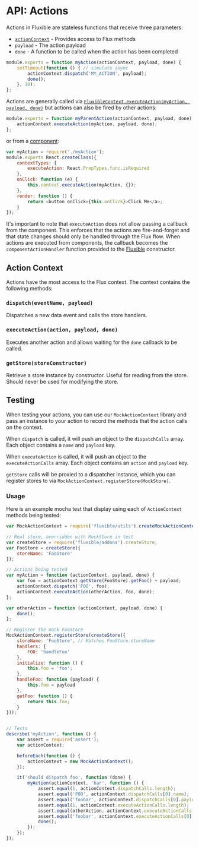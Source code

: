 # API: Actions

Actions in Fluxible are stateless functions that receive three parameters:

 * [`actionContext`](#action-context) - Provides access to Flux methods
 * `payload` - The action payload
 * `done` - A function to be called when the action has been completed

```js
module.exports = function myAction(actionContext, payload, done) {
    setTimeout(function () { // simulate async
        actionContext.dispatch('MY_ACTION', payload);
        done();
    }, 10);
};
```

Actions are generally called via [`FluxibleContext.executeAction(myAction, payload, done)`](FluxibleContext.md#executeactionaction-payload-callback) but actions can also be fired by other actions:

```js
module.exports = function myParentAction(actionContext, payload, done) {
    actionContext.executeAction(myAction, payload, done);
};
```

or from a [component](Components.md):

```js
var myAction = require('./myAction');
module.exports React.createClass({
    contextTypes: {
        executeAction: React.PropTypes.func.isRequired
    },
    onClick: function (e) {
        this.context.executeAction(myAction, {});
    },
    render: function () {
        return <button onClick={this.onClick}>Click Me</a>;
    }
});
```

It's important to note that `executeAction` does not allow passing a callback from the component. This enforces that the actions are fire-and-forget and that state changes should only be handled through the Flux flow. When actions are executed from components, the callback becomes the `componentActionHandler` function provided to the [Fluxible](Fluxible.md) constructor.

## Action Context

Actions have the most access to the Flux context. The context contains the following methods:

### `dispatch(eventName, payload)`

Dispatches a new data event and calls the store handlers.

### `executeAction(action, payload, done)`

Executes another action and allows waiting for the `done` callback to be called.

### `getStore(storeConstructor)`

Retrieve a store instance by constructor. Useful for reading from the store. Should never be used for modifying the store.


## Testing

When testing your actions, you can use our `MockActionContext` library and pass an instance to your action to record the methods that the action calls on the context.

When `dispatch` is called, it will push an object to the `dispatchCalls` array. Each object contains a `name` and `payload` key.

When `executeAction` is called, it will push an object to the `executeActionCalls` array. Each object contains an `action` and `payload` key.

`getStore` calls will be proxied to a dispatcher instance, which you can register stores to via `MockActionContext.registerStore(MockStore)`.

### Usage

Here is an example mocha test that display using each of `ActionContext` methods being tested:

```js
var MockActionContext = require('fluxible/utils').createMockActionContext();

// Real store, overridden with MockStore in test
var createStore = require('fluxible/addons').createStore;
var FooStore = createStore({
    storeName: 'FooStore'
});

// Actions being tested
var myAction = function (actionContext, payload, done) {
    var foo = actionContext.getStore(FooStore).getFoo() + payload;
    actionContext.dispatch('FOO', foo);
    actionContext.executeAction(otherAction, foo, done);
};

var otherAction = function (actionContext, payload, done) {
    done();
};

// Register the mock FooStore
MockActionContext.registerStore(createStore({
    storeName: 'FooStore', // Matches FooStore.storeName
    handlers: {
        FOO: 'handleFoo'
    },
    initialize: function () {
        this.foo = 'foo';
    },
    handleFoo: function (payload) {
        this.foo = payload
    },
    getFoo: function () {
        return this.foo;
    }
}));


// Tests
describe('myAction', function () {
    var assert = require('assert');
    var actionContext;

    beforeEach(function () {
        actionContext = new MockActionContext();
    });

    it('should dispatch foo', function (done) {
        myAction(actionContext, 'bar', function () {
            assert.equal(1, actionContext.dispatchCalls.length);
            assert.equal('FOO', actionContext.dispatchCalls[0].name);
            assert.equal('foobar', actionContext.dispatchCalls[0].payload);
            assert.equal(1, actionContext.executeActionCalls.length);
            assert.equal(otherAction, actionContext.executeActionCalls[0].action);
            assert.equal('foobar', actionContext.executeActionCalls[0].payload);
            done();
        });
    });
});
```
